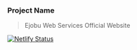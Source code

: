 ### Project Name

> Ejobu Web Services Official Website

[![Netlify Status](https://api.netlify.com/api/v1/badges/0fb9219c-34f1-4eaf-90ab-69e8fdc1877f/deploy-status)](https://app.netlify.com/sites/ews-lite/deploys)


